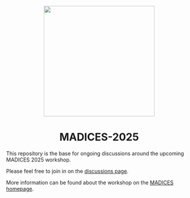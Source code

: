 <div align="center">

<a href="https://madices.github.io"><img src="https://madices.github.io/img/svg/c_no_bg.svg" width="300px"></a>

# MADICES-2025

</div>

This repository is the base for ongoing discussions around the upcoming MADICES 2025 workshop.

Please feel free to join in on the [discussions page](https://github.com/MADICES/MADICES-2025/discussions).

More information can be found about the workshop on the [MADICES homepage](https://madices.github.io/).
